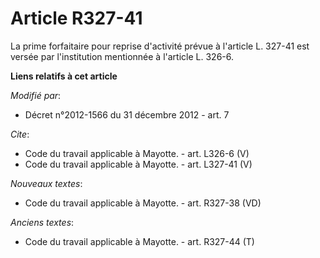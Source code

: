 # Article R327-41

La prime forfaitaire pour reprise d'activité prévue à l'article L. 327-41 est versée par l'institution mentionnée à l'article
L. 326-6.

**Liens relatifs à cet article**

_Modifié par_:

  - Décret n°2012-1566 du 31 décembre 2012 - art. 7

_Cite_:

  - Code du travail applicable à Mayotte. - art. L326-6 (V)
  - Code du travail applicable à Mayotte. - art. L327-41 (V)

_Nouveaux textes_:

  - Code du travail applicable à Mayotte. - art. R327-38 (VD)

_Anciens textes_:

  - Code du travail applicable à Mayotte. - art. R327-44 (T)
